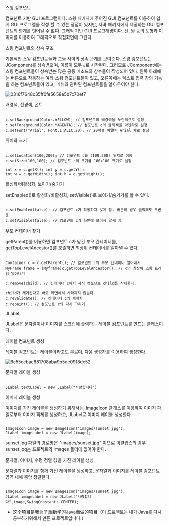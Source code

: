 스윙 컴포넌트 

컴포넌트 기반 GUI 프로그램이다. 스윙 패키지에 주어진 GUI 컴포넌트를 이용하여 쉽게 GUI 프로그램을 작성 할 수 있는 장점이 있지만, 자바 패키지에서 제공하는 GUI 컴포넌트의 한계를 벗어날 수 없다. 그래픽 기반 GUI 프로그래밍이다. 선, 원 등의 도형과 이미지를 이용하여 그래픽으로 직접화면에 그린다.

스윙 컴포넌트와 상속 구조

기본적인 스윙 컴포넌트들과 그들 사이의 상속 관계를 보여준다. 스윙 컴포넌트는 JComponent를 상속받으며, 이름이 모두 J로 시작된다. 그러므로 JComponent에는 스윙 컴포넌트들이 상속받는 많은 공통 메소드와 상수들이 작성되어 있다. 왼쪽 아래에는 버튼으로 작동하는 여러 스윙 컴포넌트들이 있고, 오른쪽에는 텍스트 입력 창의 기능을 하는 컴포넌트들이 있고, 메뉴와 관련된 컴포넌트들을 알아두어야 한다.

![0316f7648c35ff0fe5658e5b7c70ef7](https://user-images.githubusercontent.com/60682087/149241703-8f661ea5-af1b-41b9-b861-32c2cc926c26.png)

배경색, 전경색, 폰트

<pre><code>
c.setBackground(Color.YELLOW); // 컴포넌트의 배경색을 노란색으로 설정
c.setForeground(Color.MAGENTA); // 컴포넌트 c의 글자색을 마젠타로 설정
c.setFont("Arial", Font.ITALIC,20); // 20픽셀 이탤릭 Arial 체로 설정
</pre></code>

위치와 크기

<pre><code>
c.setLocation(100,200); // 컴포넌트 c를 (100,200) 위치로 이동
c.setSize(100,100); // 컴포넌트 c의 크기를 100x100 크기로 설정

int x = c.getX(); int y = c.getY();
int w = c.getWidth(); int h = c.getHeight();
</pre></code>

활성화/비활성화, 보이기/숨기기

setEnabled()로 활성화/비활성화, setVisible()로 보이기/숨기기를 할 수 있다.

<pre><code>
c.setEnabled(false); // 컴포넌트 c가 작동하지 않게 함. 버튼의 경우 클릭해도 무반응
c.setVisible(false); // 컴포넌트 c가 화면에 보이지 않게 함 
</pre></code>

부모 컨테이너 찾기

getParent()를 이용하면 컴포넌트 c가 담긴 부모 컨테이너를, getTopLevelAncestor()를 호출하면 최상위 컨테이너를 알아낼 수 있다.

<pre><code>
Container c = c.getParent(); // 컴포넌트 c의 부모 컨테이너 알아내기
MyFrame frame = (Myframe)c.getTopLevelAncestor(); // c의 최상위 스윙 프레임 알아내기 

c.remove(child); // 컨테이너 c에서 자식 컴포넌트 child를 삭제한다.

child가 제거된다고 바로 화면에서 사라지지 않는다.
c.revalidate(); // 컨테이너 c의 재배치
c.repaint(); // 컴포넌트 c의 다시 그리기 
</pre></code>

JLabel

JLabel은 문자열이나 이미지를 스크린에 출력하는 레이블 컴포넌트를 만드는 클래스이다.

레이블 컴포넌트 생성

레이블 컴포넌트는 레이블이라고도 부르며, 다음 생성자를 이용하여 생성한다.

![6c55ccbae881708aba9b5de0918dc52](https://user-images.githubusercontent.com/60682087/149243641-890c3596-604e-4a26-b48d-e21c23d28d86.png)

문자열 레이블 생성 

<pre><code>
JLabel textLabel = new JLabel("사랑합니다")
</pre></code>

이미지 레이블 생성

이미지를 가진 레이블을 생성하기 위해서는, ImageIcon 클래스를 이용하여 이미지 파일로부터 이미지 객체를 생성하고, JLabel로 이미지 레이블 생성한다.

<pre><code>
ImageIcon image = new ImageIcon("images/sunset.jpg");
JLabel imageLabel = new JLabel(image);
</pre></code>

sunset.jpg 파일의 경로명은 "images/sunset.jpg" 이므로 이클립스의 경우 sunset.jpg는 프로젝트의 images 폴더에 있어야 한다.

문자열, 이미지, 수평 정렬 값을 가진 레이블 생성

문자열과 이미지를 함께 가진 레이블을 생성하고, 문자열과 이미지를 레이블 컴포넌트 영역 내에 중앙 정렬한다.

<pre><code>
ImageIcon image = new ImageIcon("images/sunset.jpg");
JLabel imageLabel = new JLabel("사랑합니다",image,SwingConstants.CENTER);
</pre></code>

- 这个项目是我为了重新学习Java而做的项目（이 프로젝트는 내가 Java를 다시 공부하기위해서 만든 프로젝트입니다.）

